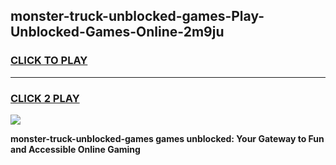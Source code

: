 
## monster-truck-unblocked-games-Play-Unblocked-Games-Online-2m9ju
<h3>
<a href="https://premium76.site?title=monster-truck-unblocked-games&ref=24A">CLICK TO PLAY</a></h3>
<hr>

<h3>
<a href="https://premium76.site?title=monster-truck-unblocked-games&ref=24A">CLICK 2 PLAY</a>
  
</h3>

<a href="https://premium76.site?title=monster-truck-unblocked-games&ref=24A"><img src="https://clearcache.store/games.png"></a>


**monster-truck-unblocked-games games unblocked: Your Gateway to Fun and Accessible Online Gaming**
